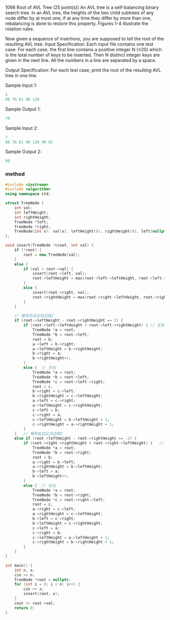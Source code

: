 1066 Root of AVL Tree (25 point(s))
An AVL tree is a self-balancing binary search tree. In an AVL tree, the heights of the two child subtrees of any node differ by at most one; if at any time they differ by more than one, rebalancing is done to restore this property. Figures 1-4 illustrate the rotation rules.

Now given a sequence of insertions, you are supposed to tell the root of the resulting AVL tree.
Input Specification:
Each input file contains one test case. For each case, the first line contains a positive integer N (≤20) which is the total number of keys to be inserted. Then N distinct integer keys are given in the next line. All the numbers in a line are separated by a space.

Output Specification:
For each test case, print the root of the resulting AVL tree in one line.

Sample Input 1:
```cpp
5
88 70 61 96 120
```
Sample Output 1:
```cpp
70
```
Sample Input 2:
```cpp
7
88 70 61 96 120 90 65
```
Sample Output 2:
```cpp
88
```

### method

```cpp
#include <iostream>
#include <algorithm>
using namespace std;

struct TreeNode {
    int val;
    int leftHeight;
    int rightHeight;
    TreeNode *left;
    TreeNode *right;
    TreeNode(int x): val(x), leftHeight(0), rightHeight(0), left(nullptr), right(nullptr) {}
};

void insert(TreeNode *&root, int val) {
    if (!root) {
        root = new TreeNode(val);
    }
    else {
        if (val < root->val) {
            insert(root->left, val);
            root->leftHeight = max(root->left->leftHeight, root->left->rightHeight) + 1;
        }
        else {
            insert(root->right, val);
            root->rightHeight = max(root->right->leftHeight, root->right->rightHeight) + 1;
        }
    }

    // 插完左边比右边高2
    if (root->leftHeight - root->rightHeight == 2) {
        if (root->left->leftHeight > root->left->rightHeight) { // 左左
            TreeNode *a = root;
            TreeNode *b = root->left;
            root = b;
            a->left = b->right;
            a->leftHeight = b->rightHeight;
            b->right = a;
            b->rightHeight++;
        }
        else {  // 左右
            TreeNode *a = root;
            TreeNode *b = root->left;
            TreeNode *c = root->left->right;
            root = c;
            b->right = c->left;
            b->rightHeight = c->leftHeight;
            a->left = c->right;
            a->leftHeight = c->rightHeight;
            c->left = b;
            c->right = a;
            c->leftHeight = b->leftHeight + 1;
            c->rightHeight = a->rightHeight + 1;
        }
    }   // 插完右边比左边高2
    else if (root->leftHeight - root->rightHeight == -2) {
        if (root->right->rightHeight > root->right->leftHeight) {   // 右右
            TreeNode *a = root;
            TreeNode *b = root->right;
            root = b;
            a->right = b->left;
            a->rightHeight = b->leftHeight;
            b->left = a;
            b->leftHeight++;
        }
        else {  // 右左
            TreeNode *a = root;
            TreeNode *b = root->right;
            TreeNode *c = root->right->left;
            root = c;
            a->right = c->left;
            a->rightHeight = c->leftHeight;
            b->left = c->right;
            b->leftHeight = c->rightHeight;
            c->left = a;
            c->right = b;
            c->leftHeight = a->leftHeight + 1;
            c->rightHeight = b->rightHeight + 1;
        }
    }
}

int main() {
    int n, x;
    cin >> n;
    TreeNode *root = nullptr;
    for (int i = 0; i < n; i++) {
        cin >> x;
        insert(root, x);
    }
    cout << root->val;
    return 0;
}
```